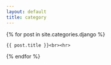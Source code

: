 ```yaml
---
layout: default
title: category
---
```


{% for post in site.categories.django %}
	
	{{ post.title }}<br><hr>

{% endfor %}


